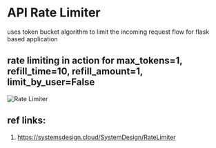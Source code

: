 # API Rate Limiter

uses token bucket algorithm to limit the incoming request flow
for flask based application

## rate limiting in action for max_tokens=1, refill_time=10, refill_amount=1, limit_by_user=False

![Rate Limiter]()


## ref links:

1. https://systemsdesign.cloud/SystemDesign/RateLimiter
